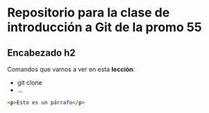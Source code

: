 # Repositorio para la clase de introducción a Git de la promo 55

## Encabezado h2

Comandos que vamos a ver en esta **lección**:
- git clone
- ...

```html
<p>Esto es un párrafo</p>
```
